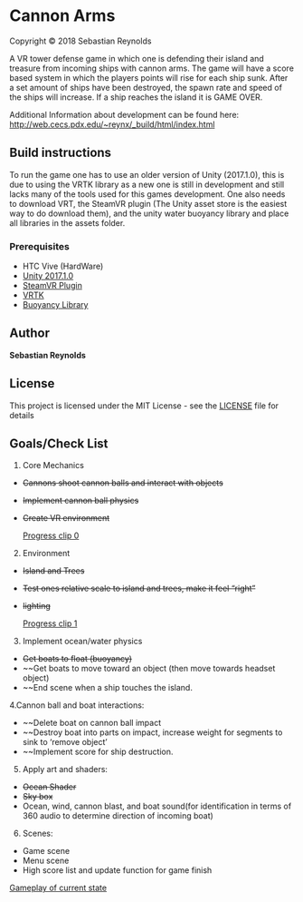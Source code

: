 # Cannon Arms
Copyright &copy; 2018 Sebastian Reynolds

A VR tower defense game in which one is defending their island and treasure from incoming ships with cannon arms. The game will have a score based system in which the players points will rise for each ship sunk. After a set amount of ships have been destroyed, the spawn rate and speed of the ships will increase. If a ship reaches the island it is GAME OVER.

Additional Information about development can be found here: http://web.cecs.pdx.edu/~reynx/_build/html/index.html

## Build instructions
To run the game one has to use an older version of Unity (2017.1.0), this is due to using the VRTK library as a new one is still in development and still lacks many of the tools used for this games development. One also needs to download VRT, the SteamVR plugin (The Unity asset store is the easiest way to do download them), and the unity water buoyancy library and place all libraries in the assets folder.

### Prerequisites
* HTC Vive (HardWare)
* [Unity 2017.1.0](https://unity3d.com/unity/whats-new/unity-2017.1.0)
* [SteamVR Plugin](https://assetstore.unity.com/packages/templates/systems/steamvr-plugin-32647)
* [VRTK](https://assetstore.unity.com/packages/tools/vrtk-virtual-reality-toolkit-vr-toolkit-64131)
* [Buoyancy Library](https://github.com/dbrizov/Unity-WaterBuoyancy)

## Author

**Sebastian Reynolds**

## License

This project is licensed under the MIT License - see the [LICENSE](LICENSE) file for details


## Goals/Check List
1. Core Mechanics
  * ~~Cannons shoot cannon balls and interact with objects~~
  * ~~Implement cannon ball physics~~
  * ~~Create VR environment~~
  
    [Progress clip 0](https://media.giphy.com/media/LUQ6WC0pFwB7213LWJ/giphy.gif)

2. Environment
  * ~~Island and Trees~~
  * ~~Test ones relative scale to island and trees, make it feel “right”~~
  * ~~lighting~~
  
    [Progress clip 1](https://media.giphy.com/media/3mjR4BAyhk8Z5Vmcfo/giphy.gif)

3. Implement ocean/water physics
  * ~~Get boats to float (buoyancy)~~
  * ~~Get boats to move toward an object (then move towards headset object)
  * ~~End scene when a ship touches the island.

4.Cannon ball and boat interactions:
  * ~~Delete boat on cannon ball impact
  * ~~Destroy boat into parts on impact, increase weight for segments to sink to ‘remove object’
  * ~~Implement score for ship destruction.

5. Apply art and shaders:
  * ~~Ocean Shader~~
  * ~~Sky box~~
  * Ocean, wind, cannon blast, and boat sound(for identification in terms of 360 audio to determine direction of incoming boat)

6. Scenes:
  * Game scene
  * Menu scene
  * High score list and update function for game finish
  
[Gameplay of current state](https://www.youtube.com/watch?v=X-YDfyDWEmE)

